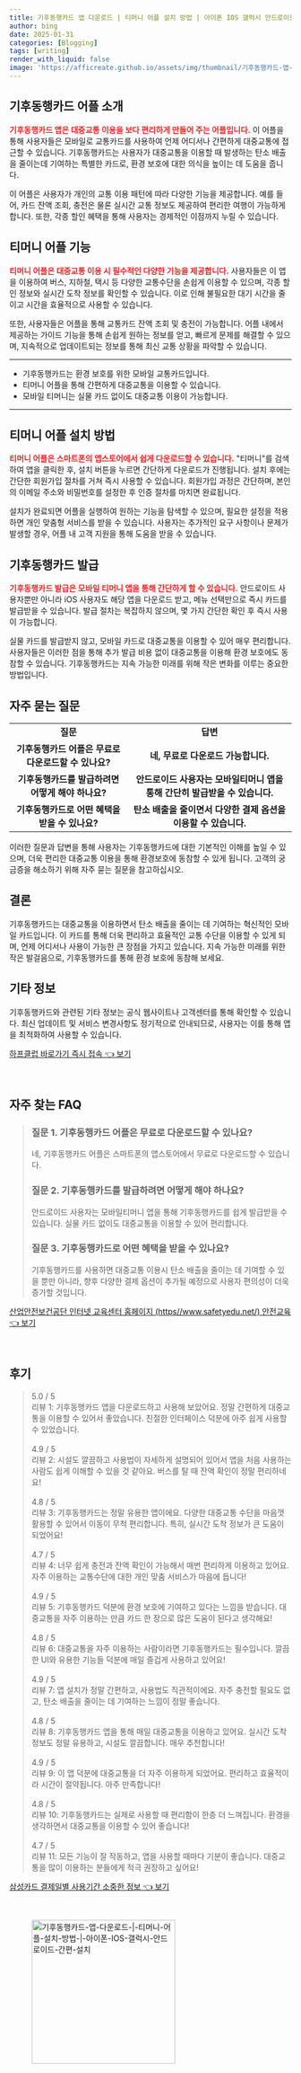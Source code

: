 ```yaml
---
title: 기후동행카드 앱 다운로드 | 티머니 어플 설치 방법 | 아이폰 IOS 갤럭시 안드로이드 간편 설치
author: bing
date: 2025-01-31
categories: [Blogging]
tags: [writing]
render_with_liquid: false
image: 'https://afficreate.github.io/assets/img/thumbnail/기후동행카드-앱-다운로드-|-티머니-어플-설치-방법-|-아이폰-IOS-갤럭시-안드로이드-간편-설치.webp'
---
```



<h2 id='기후동행카드_어플_소개'>기후동행카드 어플 소개</h2>

<p><b><span style="color: #ee2323;">기후동행카드 앱은 대중교통 이용을 보다 편리하게 만들어 주는 어플입니다.</span></b> 이 어플을 통해 사용자들은 모바일로 교통카드를 사용하여 언제 어디서나 간편하게 대중교통에 접근할 수 있습니다. 기후동행카드는 사용자가 대중교통을 이용할 때 발생하는 탄소 배출을 줄이는데 기여하는 특별한 카드로, 환경 보호에 대한 의식을 높이는 데 도움을 줍니다.</p>

<p>이 어플은 사용자가 개인의 교통 이용 패턴에 따라 다양한 기능을 제공합니다. 예를 들어, 카드 잔액 조회, 충전은 물론 실시간 교통 정보도 제공하여 편리한 여행이 가능하게 합니다. 또한, 각종 할인 혜택을 통해 사용자는 경제적인 이점까지 누릴 수 있습니다.</p>

<h2 id='티머니_어플_기능'>티머니 어플 기능</h2>

<p><b><span style="color: #ee2323;">티머니 어플은 대중교통 이용 시 필수적인 다양한 기능을 제공합니다.</span></b> 사용자들은 이 앱을 이용하여 버스, 지하철, 택시 등 다양한 교통수단을 손쉽게 이용할 수 있으며, 각종 할인 정보와 실시간 도착 정보를 확인할 수 있습니다. 이로 인해 불필요한 대기 시간을 줄이고 시간을 효율적으로 사용할 수 있습니다.</p>

<p>또한, 사용자들은 어플을 통해 교통카드 잔액 조회 및 충전이 가능합니다. 어플 내에서 제공하는 가이드 기능을 통해 손쉽게 원하는 정보를 얻고, 빠르게 문제를 해결할 수 있으며, 지속적으로 업데이트되는 정보를 통해 최신 교통 상황을 파악할 수 있습니다.</p>

<hr />

<ul>
    <li>기후동행카드는 환경 보호를 위한 모바일 교통카드입니다.</li>
    <li>티머니 어플을 통해 간편하게 대중교통을 이용할 수 있습니다.</li>
    <li>모바일 티머니는 실물 카드 없이도 대중교통 이용이 가능합니다.</li>
</ul>

<hr />

<h2 id='티머니_어플_설치_방법'>티머니 어플 설치 방법</h2>

<p><b><span style="color: #ee2323;">티머니 어플은 스마트폰의 앱스토어에서 쉽게 다운로드할 수 있습니다.</span></b> "티머니"를 검색하여 앱을 클릭한 후, 설치 버튼을 누르면 간단하게 다운로드가 진행됩니다. 설치 후에는 간단한 회원가입 절차를 거쳐 즉시 사용할 수 있습니다. 회원가입 과정은 간단하며, 본인의 이메일 주소와 비밀번호를 설정한 후 인증 절차를 마치면 완료됩니다.</p>

<p>설치가 완료되면 어플을 실행하여 원하는 기능을 탐색할 수 있으며, 필요한 설정을 적용하면 개인 맞춤형 서비스를 받을 수 있습니다. 사용자는 추가적인 요구 사항이나 문제가 발생할 경우, 어플 내 고객 지원을 통해 도움을 받을 수 있습니다.</p>

<h2 id='기후동행카드_발급'>기후동행카드 발급</h2>

<p><b><span style="color: #ee2323;">기후동행카드 발급은 모바일 티머니 앱을 통해 간단하게 할 수 있습니다.</span></b> 안드로이드 사용자뿐만 아니라 iOS 사용자도 해당 앱을 다운로드 받고, 메뉴 선택만으로 즉시 카드를 발급받을 수 있습니다. 발급 절차는 복잡하지 않으며, 몇 가지 간단한 확인 후 즉시 사용이 가능합니다.</p>

<p>실물 카드를 발급받지 않고, 모바일 카드로 대중교통을 이용할 수 있어 매우 편리합니다. 사용자들은 이러한 점을 통해 추가 발급 비용 없이 대중교통을 이용해 환경 보호에도 동참할 수 있습니다. 기후동행카드는 지속 가능한 미래를 위해 작은 변화를 이루는 중요한 방법입니다.</p>

<h2 id='자주_묻는_질문'>자주 묻는 질문</h2>

<table>
    <tr>
        <td style="text-align: center; height: 17px;"><b>질문</b></td>
        <td style="text-align: center; height: 17px;"><b>답변</b></td>
    </tr>
    <tr>
        <td style="text-align: center; height: 17px;"><b>기후동행카드 어플은 무료로 다운로드할 수 있나요?</b></td>
        <td style="text-align: center; height: 17px;"><b>네, 무료로 다운로드 가능합니다.</b></td>
    </tr>
    <tr>
        <td style="text-align: center; height: 17px;"><b>기후동행카드를 발급하려면 어떻게 해야 하나요?</b></td>
        <td style="text-align: center; height: 17px;"><b>안드로이드 사용자는 모바일티머니 앱을 통해 간단히 발급받을 수 있습니다.</b></td>
    </tr>
    <tr>
        <td style="text-align: center; height: 17px;"><b>기후동행카드로 어떤 혜택을 받을 수 있나요?</b></td>
        <td style="text-align: center; height: 17px;"><b>탄소 배출을 줄이면서 다양한 결제 옵션을 이용할 수 있습니다.</b></td>
    </tr>
</table>

<p>이러한 질문과 답변을 통해 사용자는 기후동행카드에 대한 기본적인 이해를 높일 수 있으며, 더욱 편리한 대중교통 이용을 통해 환경보호에 동참할 수 있게 됩니다. 고객의 궁금증을 해소하기 위해 자주 묻는 질문을 참고하십시오.</p>

<h2 id='결론'>결론</h2>

<p>기후동행카드는 대중교통을 이용하면서 탄소 배출을 줄이는 데 기여하는 혁신적인 모바일 카드입니다. 이 카드를 통해 더욱 편리하고 효율적인 교통 수단을 이용할 수 있게 되며, 언제 어디서나 사용이 가능한 큰 장점을 가지고 있습니다. 지속 가능한 미래를 위한 작은 발걸음으로, 기후동행카드를 통해 환경 보호에 동참해 보세요.</p>

<h2 id='기타_정보'>기타 정보</h2>

<p>기후동행카드와 관련된 기타 정보는 공식 웹사이트나 고객센터를 통해 확인할 수 있습니다. 최신 업데이트 및 서비스 변경사항도 정기적으로 안내되므로, 사용자는 이를 통해 앱을 최적화하여 사용할 수 있습니다.</p>


<p><a class="click-button" title="하프클럽 바로가기 즉시 접속" href="https://afficreate.github.io/posts/%ED%95%98%ED%94%84%ED%81%B4%EB%9F%BD-%EB%B0%94%EB%A1%9C%EA%B0%80%EA%B8%B0-%EC%A6%89%EC%8B%9C-%EC%A0%91%EC%86%8D/" rel="dofollow">하프클럽 바로가기 즉시 접속 👈 보기</a></p><br>
<h2 id='자주_찾는_FAQ'>자주 찾는 FAQ</h2>
<div itemscope="" itemtype="https://schema.org/FAQPage"> 
<blockquote> 
<div itemscope="" itemprop="mainEntity" itemtype="https://schema.org/Question"> 
<h3 itemprop="name">질문 1. 기후동행카드 어플은 무료로 다운로드할 수 있나요?</h3> 
<div itemscope="" itemprop="acceptedAnswer" itemtype="https://schema.org/Answer"> 
<span itemprop="text"> 
<p>네, 기후동행카드 어플은 스마트폰의 앱스토어에서 무료로 다운로드할 수 있습니다.</p> 
</span> 
</div> 
</div> 

<div itemscope="" itemprop="mainEntity" itemtype="https://schema.org/Question"> 
<h3 itemprop="name">질문 2. 기후동행카드를 발급하려면 어떻게 해야 하나요?</h3> 
<div itemscope="" itemprop="acceptedAnswer" itemtype="https://schema.org/Answer"> 
<span itemprop="text"> 
<p>안드로이드 사용자는 모바일티머니 앱을 통해 기후동행카드를 쉽게 발급받을 수 있습니다. 실물 카드 없이도 대중교통을 이용할 수 있어 편리합니다.</p> 
</span> 
</div> 
</div> 

<div itemscope="" itemprop="mainEntity" itemtype="https://schema.org/Question"> 
<h3 itemprop="name">질문 3. 기후동행카드로 어떤 혜택을 받을 수 있나요?</h3> 
<div itemscope="" itemprop="acceptedAnswer" itemtype="https://schema.org/Answer"> 
<span itemprop="text"> 
<p>기후동행카드를 사용하면 대중교통 이용시 탄소 배출을 줄이는 데 기여할 수 있을 뿐만 아니라, 향후 다양한 결제 옵션이 추가될 예정으로 사용자 편의성이 더욱 증가할 것입니다.</p> 
</span> 
</div> 
</div> 

</blockquote> 
</div>
<p><a class="click-button" title="산업안전보건공단 인터넷 교육센터 홈페이지 (https//www.safetyedu.net/) 안전교육" href="https://afficreate.github.io/posts/%EC%82%B0%EC%97%85%EC%95%88%EC%A0%84%EB%B3%B4%EA%B1%B4%EA%B3%B5%EB%8B%A8-%EC%9D%B8%ED%84%B0%EB%84%B7-%EA%B5%90%EC%9C%A1%EC%84%BC%ED%84%B0-%ED%99%88%ED%8E%98%EC%9D%B4%EC%A7%80-(httpswww.safetyedu.net)-%EC%95%88%EC%A0%84%EA%B5%90%EC%9C%A1/" rel="dofollow">산업안전보건공단 인터넷 교육센터 홈페이지 (https//www.safetyedu.net/) 안전교육 👈 보기</a></p><br>
<h2 id='후기'>후기</h2>
<div itemscope itemtype="https://schema.org/Product">
  <blockquote>
  <div itemprop="review" itemscope itemtype="https://schema.org/Review">
      <div itemprop="reviewRating" itemscope itemtype="https://schema.org/Rating"> <span itemprop="ratingValue">5.0</span> / <span itemprop="bestRating">5</span> </div>
      <span itemprop="reviewBody">리뷰 1: 기후동행카드 앱을 다운로드하고 사용해 보았어요. 정말 간편하게 대중교통을 이용할 수 있어서 좋았습니다. 친절한 인터페이스 덕분에 아주 쉽게 사용할 수 있었습니다.</span>
  </div>
  <br>
  <div itemprop="review" itemscope itemtype="https://schema.org/Review">
      <div itemprop="reviewRating" itemscope itemtype="https://schema.org/Rating"> <span itemprop="ratingValue">4.9</span> / <span itemprop="bestRating">5</span> </div>
      <span itemprop="reviewBody">리뷰 2: 시설도 깔끔하고 사용법이 자세하게 설명되어 있어서 앱을 처음 사용하는 사람도 쉽게 이해할 수 있을 것 같아요. 버스를 탈 때 잔액 확인이 정말 편리하네요!</span>
  </div>
  <br>
  <div itemprop="review" itemscope itemtype="https://schema.org/Review">
      <div itemprop="reviewRating" itemscope itemtype="https://schema.org/Rating"> <span itemprop="ratingValue">4.8</span> / <span itemprop="bestRating">5</span> </div>
      <span itemprop="reviewBody">리뷰 3: 기후동행카드는 정말 유용한 앱이에요. 다양한 대중교통 수단을 마음껏 활용할 수 있어서 이동이 무척 편리합니다. 특히, 실시간 도착 정보가 큰 도움이 되었어요!</span>
  </div>
  <br>
  <div itemprop="review" itemscope itemtype="https://schema.org/Review">
      <div itemprop="reviewRating" itemscope itemtype="https://schema.org/Rating"> <span itemprop="ratingValue">4.7</span> / <span itemprop="bestRating">5</span> </div>
      <span itemprop="reviewBody">리뷰 4: 너무 쉽게 충전과 잔액 확인이 가능해서 매번 편리하게 이용하고 있어요. 자주 이용하는 교통수단에 대한 개인 맞춤 서비스가 마음에 듭니다!</span>
  </div>
  <br>
  <div itemprop="review" itemscope itemtype="https://schema.org/Review">
      <div itemprop="reviewRating" itemscope itemtype="https://schema.org/Rating"> <span itemprop="ratingValue">4.9</span> / <span itemprop="bestRating">5</span> </div>
      <span itemprop="reviewBody">리뷰 5: 기후동행카드 덕분에 환경 보호에 기여하고 있다는 느낌을 받습니다. 대중교통을 자주 이용하는 만큼 카드 한 장으로 많은 도움이 된다고 생각해요!</span>
  </div>
  <br>
  <div itemprop="review" itemscope itemtype="https://schema.org/Review">
      <div itemprop="reviewRating" itemscope itemtype="https://schema.org/Rating"> <span itemprop="ratingValue">4.8</span> / <span itemprop="bestRating">5</span> </div>
      <span itemprop="reviewBody">리뷰 6: 대중교통을 자주 이용하는 사람이라면 기후동행카드는 필수입니다. 깔끔한 UI와 유용한 기능들 덕분에 매일 즐겁게 사용하고 있어요!</span>
  </div>
  <br>
  <div itemprop="review" itemscope itemtype="https://schema.org/Review">
      <div itemprop="reviewRating" itemscope itemtype="https://schema.org/Rating"> <span itemprop="ratingValue">4.9</span> / <span itemprop="bestRating">5</span> </div>
      <span itemprop="reviewBody">리뷰 7: 앱 설치가 정말 간편하고, 사용법도 직관적이에요. 자주 충전할 필요도 없고, 탄소 배출을 줄이는 데 기여하는 느낌이 정말 좋습니다.</span>
  </div>
  <br>
  <div itemprop="review" itemscope itemtype="https://schema.org/Review">
      <div itemprop="reviewRating" itemscope itemtype="https://schema.org/Rating"> <span itemprop="ratingValue">4.8</span> / <span itemprop="bestRating">5</span> </div>
      <span itemprop="reviewBody">리뷰 8: 기후동행카드 앱을 통해 매일 대중교통을 이용하고 있어요. 실시간 도착 정보도 정말 유용하고, 시설도 깔끔합니다. 매우 추천합니다!</span>
  </div>
  <br>
  <div itemprop="review" itemscope itemtype="https://schema.org/Review">
      <div itemprop="reviewRating" itemscope itemtype="https://schema.org/Rating"> <span itemprop="ratingValue">4.9</span> / <span itemprop="bestRating">5</span> </div>
      <span itemprop="reviewBody">리뷰 9: 이 앱 덕분에 대중교통을 더 자주 이용하게 되었어요. 편리하고 효율적이라 시간이 절약됩니다. 아주 만족합니다!</span>
  </div>
  <br>
  <div itemprop="review" itemscope itemtype="https://schema.org/Review">
      <div itemprop="reviewRating" itemscope itemtype="https://schema.org/Rating"> <span itemprop="ratingValue">4.8</span> / <span itemprop="bestRating">5</span> </div>
      <span itemprop="reviewBody">리뷰 10: 기후동행카드는 실제로 사용할 때 편리함이 한층 더 느껴집니다. 환경을 생각하면서 대중교통을 이용할 수 있어 좋습니다!</span>
  </div>
  <br>
  <div itemprop="review" itemscope itemtype="https://schema.org/Review">
      <div itemprop="reviewRating" itemscope itemtype="https://schema.org/Rating"> <span itemprop="ratingValue">4.7</span> / <span itemprop="bestRating">5</span> </div>
      <span itemprop="reviewBody">리뷰 11: 모든 기능이 잘 작동하고, 앱을 사용할 때마다 기분이 좋습니다. 대중교통을 많이 이용하는 분들에게 적극 권장하고 싶어요!</span>
  </div>
  </blockquote>
</div>
<p><a class="click-button" title="삼성카드 결제일별 사용기간 소중한 정보" href="https://afficreate.github.io/posts/%EC%82%BC%EC%84%B1%EC%B9%B4%EB%93%9C-%EA%B2%B0%EC%A0%9C%EC%9D%BC%EB%B3%84-%EC%82%AC%EC%9A%A9%EA%B8%B0%EA%B0%84-%EC%86%8C%EC%A4%91%ED%95%9C-%EC%A0%95%EB%B3%B4/" rel="dofollow">삼성카드 결제일별 사용기간 소중한 정보 👈 보기</a></p><br>
<figure class="image"><img src="https://afficreate.github.io/assets/img/thumbnail/기후동행카드-앱-다운로드-|-티머니-어플-설치-방법-|-아이폰-IOS-갤럭시-안드로이드-간편-설치.webp" alt="기후동행카드-앱-다운로드-|-티머니-어플-설치-방법-|-아이폰-IOS-갤럭시-안드로이드-간편-설치" width="256" height="256"></figure>